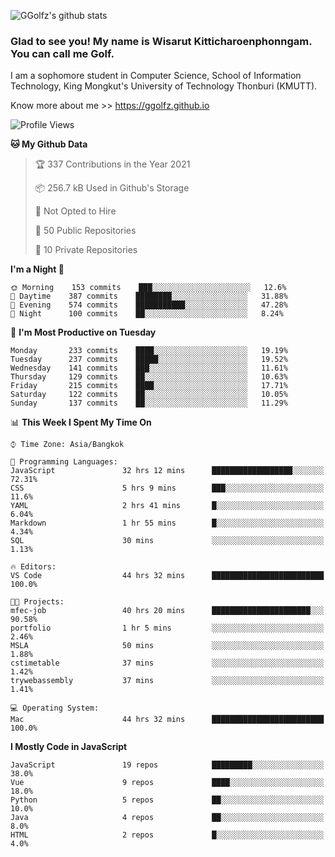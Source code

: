![GGolfz's github stats](https://github-readme-stats.vercel.app/api?username=ggolfz&count_private=true&show_icons=true&theme=radical)

### Glad to see you! My name is Wisarut Kitticharoenphonngam. You can call me Golf.

I am a sophomore student in Computer Science, School of Information Technology, King Mongkut's University of Technology Thonburi (KMUTT).

Know more about me >> https://ggolfz.github.io

<!--START_SECTION:waka-->
![Profile Views](http://img.shields.io/badge/Profile%20Views-21-blue)

**🐱 My Github Data** 

> 🏆 337 Contributions in the Year 2021
 > 
> 📦 256.7 kB Used in Github's Storage 
 > 
> 🚫 Not Opted to Hire
 > 
> 📜 50 Public Repositories 
 > 
> 🔑 10 Private Repositories  
 > 
**I'm a Night 🦉** 

```text
🌞 Morning    153 commits    ███░░░░░░░░░░░░░░░░░░░░░░   12.6% 
🌆 Daytime    387 commits    ████████░░░░░░░░░░░░░░░░░   31.88% 
🌃 Evening    574 commits    ███████████░░░░░░░░░░░░░░   47.28% 
🌙 Night      100 commits    ██░░░░░░░░░░░░░░░░░░░░░░░   8.24%

```
📅 **I'm Most Productive on Tuesday** 

```text
Monday       233 commits    ████░░░░░░░░░░░░░░░░░░░░░   19.19% 
Tuesday      237 commits    █████░░░░░░░░░░░░░░░░░░░░   19.52% 
Wednesday    141 commits    ███░░░░░░░░░░░░░░░░░░░░░░   11.61% 
Thursday     129 commits    ██░░░░░░░░░░░░░░░░░░░░░░░   10.63% 
Friday       215 commits    ████░░░░░░░░░░░░░░░░░░░░░   17.71% 
Saturday     122 commits    ██░░░░░░░░░░░░░░░░░░░░░░░   10.05% 
Sunday       137 commits    ██░░░░░░░░░░░░░░░░░░░░░░░   11.29%

```


📊 **This Week I Spent My Time On** 

```text
⌚︎ Time Zone: Asia/Bangkok

💬 Programming Languages: 
JavaScript               32 hrs 12 mins      ██████████████████░░░░░░░   72.31% 
CSS                      5 hrs 9 mins        ███░░░░░░░░░░░░░░░░░░░░░░   11.6% 
YAML                     2 hrs 41 mins       █░░░░░░░░░░░░░░░░░░░░░░░░   6.04% 
Markdown                 1 hr 55 mins        █░░░░░░░░░░░░░░░░░░░░░░░░   4.34% 
SQL                      30 mins             ░░░░░░░░░░░░░░░░░░░░░░░░░   1.13%

🔥 Editors: 
VS Code                  44 hrs 32 mins      █████████████████████████   100.0%

🐱‍💻 Projects: 
mfec-job                 40 hrs 20 mins      ██████████████████████░░░   90.58% 
portfolio                1 hr 5 mins         ░░░░░░░░░░░░░░░░░░░░░░░░░   2.46% 
MSLA                     50 mins             ░░░░░░░░░░░░░░░░░░░░░░░░░   1.88% 
cstimetable              37 mins             ░░░░░░░░░░░░░░░░░░░░░░░░░   1.42% 
trywebassembly           37 mins             ░░░░░░░░░░░░░░░░░░░░░░░░░   1.41%

💻 Operating System: 
Mac                      44 hrs 32 mins      █████████████████████████   100.0%

```

**I Mostly Code in JavaScript** 

```text
JavaScript               19 repos            █████████░░░░░░░░░░░░░░░░   38.0% 
Vue                      9 repos             ████░░░░░░░░░░░░░░░░░░░░░   18.0% 
Python                   5 repos             ██░░░░░░░░░░░░░░░░░░░░░░░   10.0% 
Java                     4 repos             ██░░░░░░░░░░░░░░░░░░░░░░░   8.0% 
HTML                     2 repos             █░░░░░░░░░░░░░░░░░░░░░░░░   4.0%

```



<!--END_SECTION:waka-->
